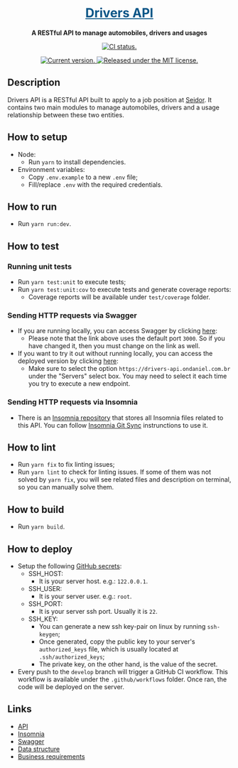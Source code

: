 <!-- Title -->
<h1 align="center">
  <a href="#" style="color: #085687;">
    Drivers API
  </a>
</h1>

<!-- Slogan -->
<p align="center">
  <strong>A RESTful API to manage automobiles, drivers and usages</strong><br>
</p>

<!-- GitHub Badges -->
<p align="center">
  <a href="https://github.com/ondanieldev/drivers-api/actions/workflows/ci.yaml">
    <img src="https://github.com/ondanieldev/drivers-api/actions/workflows/ci.yaml/badge.svg" alt="CI status." />
  </a>
</p>

<!-- Repository Badges -->
<p align="center">
  <a href="https://github.com/ondanieldev/drivers-api/blob/HEAD/package.json">
    <img src="https://img.shields.io/badge/dynamic/json?url=https%3A%2F%2Fgithub.com%2Fondanieldev%2Fdrivers-api%2Fraw%2FHEAD%2Fpackage.json&query=%24.version&label=Current%20version&color=085687" alt="Current version." />
  </a>
  <a href="https://github.com/ondanieldev/drivers-api/blob/HEAD/LICENSE">
    <img src="https://img.shields.io/badge/License-MIT-085687.svg" alt="Released under the MIT license." />
  </a>
</p>

<!-- Body -->
## Description

Drivers API is a RESTful API built to apply to a job position at [Seidor](https://www.seidor.com/en-br).
It contains two main modules to manage automobiles, drivers and a usage relationship between these two entities.

## How to setup

- Node:
  - Run `yarn` to install dependencies.
- Environment variables:
  - Copy `.env.example` to a new `.env` file;
  - Fill/replace `.env` with the required credentials.

## How to run

- Run `yarn run:dev`.

## How to test

### Running unit tests

- Run `yarn test:unit` to execute tests;
- Run `yarn test:unit:cov` to execute tests and generate coverage reports:
  - Coverage reports will be available under `test/coverage` folder.

### Sending HTTP requests via Swagger

- If you are running locally, you can access Swagger by clicking [here](http://localhost:3000/api):
  - Please note that the link above uses the default port `3000`. So if you have changed it, then you must change on the link as well.
- If you want to try it out without running locally, you can access the deployed version by clicking [here](https://drivers-api.ondaniel.com.br/api):
  - Make sure to select the option `https://drivers-api.ondaniel.com.br` under the "Servers" select box. You may need to select it each time you try to execute a new endpoint.

### Sending HTTP requests via Insomnia

- There is an [Insomnia repository](https://github.com/ondanieldev/drivers-api-insomnia) that stores all Insomnia files related to this API. You can follow [Insomnia Git Sync](https://docs.insomnia.rest/insomnia/git-sync) instrunctions to use it.

## How to lint

- Run `yarn fix` to fix linting issues;
- Run `yarn lint` to check for linting issues. If some of them was not solved by `yarn fix`, you will see related files and description on terminal, so you can manually solve them.

## How to build

- Run `yarn build`.

## How to deploy

- Setup the following [GitHub secrets](https://docs.github.com/en/actions/security-guides/using-secrets-in-github-actions#creating-secrets-for-a-repository):
  - SSH_HOST:
    - It is your server host. e.g.: `122.0.0.1`.
  - SSH_USER:
    - It is your server user. e.g.: `root`.
  - SSH_PORT:
    - It is your server ssh port. Usually it is `22`.
  - SSH_KEY:
    - You can generate a new ssh key-pair on linux by running `ssh-keygen`;
    - Once generated, copy the public key to your server's `authorized_keys` file, which is usually located at `.ssh/authorized_keys`;
    - The private key, on the other hand, is the value of the secret.
- Every push to the `develop` branch will trigger a GitHub CI workflow. This workflow is available under the `.github/workflows` folder. Once ran, the code will be deployed on the server.

## Links

- [API](https://drivers-api.ondaniel.com.br)
- [Insomnia](https://github.com/ondanieldev/drivers-api-insomnia)
- [Swagger](https://drivers-api.ondaniel.com.br/api)
- [Data structure](https://github.com/ondanieldev/drivers-api/tree/HEAD/docs/data-structure)
- [Business requirements](https://github.com/ondanieldev/drivers-api/tree/HEAD/docs/requirements)

